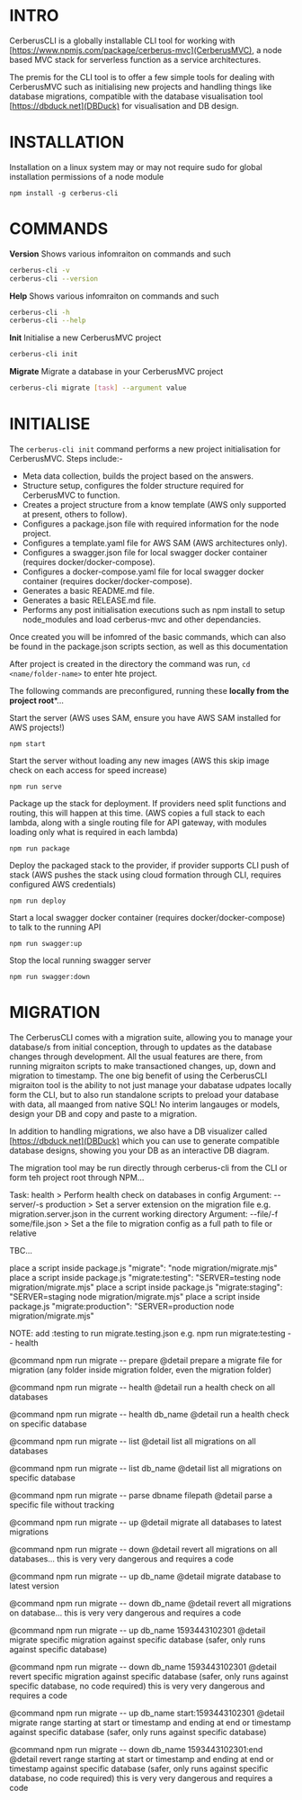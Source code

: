 # INTRO

CerberusCLI is a globally installable CLI tool for working with [https://www.npmjs.com/package/cerberus-mvc](CerberusMVC), a node based MVC stack for serverless function as a service architectures.

The premis for the CLI tool is to offer a few simple tools for dealing with CerberusMVC such as initialising new projects and handling things like database migrations, compatible with the database visualisation tool [https://dbduck.net](DBDuck) for visualisation and DB design.

# INSTALLATION

Installation on a linux system may or may not require sudo for global installation permissions of a node module

```
npm install -g cerberus-cli
```

# COMMANDS

**Version**
Shows various infomraiton on commands and such

```bash
cerberus-cli -v
cerberus-cli --version
```

**Help**
Shows various infomraiton on commands and such

```bash
cerberus-cli -h
cerberus-cli --help
```

**Init**
Initialise a new CerberusMVC project

```bash
cerberus-cli init
```

**Migrate**
Migrate a database in your CerberusMVC project

```bash
cerberus-cli migrate [task] --argument value
```

# INITIALISE

The `cerberus-cli init` command performs a new project initialisation for CerberusMVC. Steps include:-

* Meta data collection, builds the project based on the answers.
* Structure setup, configures the folder structure required for CerberusMVC to function.
* Creates a project structure from a know template (AWS only supported at present, others to follow).
* Configures a package.json file with required information for the node project.
* Configures a template.yaml file for AWS SAM (AWS architectures only).
* Configures a swagger.json file for local swagger docker container (requires docker/docker-compose).
* Configures a docker-compose.yaml file for local swagger docker container (requires docker/docker-compose).
* Generates a basic README.md file.
* Generates a basic RELEASE.md file.
* Performs any post initialisation executions such as npm install to setup node_modules and load cerberus-mvc and other dependancies.

Once created you will be infomred of the basic commands, which can also be found in the package.json scripts section, as well as this documentation

After project is created in the directory the command was run, `cd <name/folder-name>` to enter hte project.

The following commands are preconfigured, running these **locally from the project root***...

Start the server (AWS uses SAM, ensure you have AWS SAM installed for AWS projects!)
```
npm start
```

Start the server without loading any new images (AWS this skip image check on each access for speed increase)
```
npm run serve
```

Package up the stack for deployment. If providers need split functions and routing, this will happen at this time.
(AWS copies a full stack to each lambda, along with a single routing file for API gateway, with modules loading only what is required in each lambda)
```
npm run package
```

Deploy the packaged stack to the provider, if provider supports CLI push of stack
(AWS pushes the stack using cloud formation through CLI, requires configured AWS credentials)
```
npm run deploy
```

Start a local swagger docker container (requires docker/docker-compose) to talk to the running API
```
npm run swagger:up
```

Stop the local running swagger server
```
npm run swagger:down
```

# MIGRATION

The CerberusCLI comes with a migration suite, allowing you to manage your database/s from initial conception, through to updates as the database changes through development. All the usual features are there, from running migraiton scripts to make transactioned changes, up, down and migration to timestamp. The one big benefit of using the CerberusCLI migraiton tool is the ability to not just manage your dabatase udpates locally form the CLI, but to also run standalone scripts to preload your database with data, all maanged from native SQL! No interim langauges or models, design your DB and copy and paste to a migration.

In addition to handling migrations, we also have a DB visualizer called [https://dbduck.net](DBDuck) which you can use to generate compatible database designs, showing you your DB as an interactive DB diagram. 

The migration tool may be run directly through cerberus-cli from the CLI or form teh project root through NPM...

Task: health > Perform health check on databases in config
Argument: --server/-s production > Set a server extension on the migration file e.g. migration.server.json in the current working directory
Argument: --file/-f some/file.json > Set a the file to migration config as a full path to file or relative

TBC...

place a script inside package.js "migrate": "node migration/migrate.mjs" 
place a script inside package.js "migrate:testing": "SERVER=testing node migration/migrate.mjs" 
place a script inside package.js "migrate:staging": "SERVER=staging node migration/migrate.mjs" 
place a script inside package.js "migrate:production": "SERVER=production node migration/migrate.mjs" 

NOTE: add :testing to run migrate.testing.json e.g. npm run migrate:testing -- health

@command npm run migrate -- prepare
@detail prepare a migrate file for migration (any folder inside migration folder, even the migration folder)

@command npm run migrate -- health
@detail run a health check on all databases

@command npm run migrate -- health db_name
@detail run a health check on specific database

@command npm run migrate -- list
@detail list all migrations on all databases

@command npm run migrate -- list db_name
@detail list all migrations on specific database

@command npm run migrate -- parse dbname filepath
@detail parse a specific file without tracking

@command npm run migrate -- up
@detail migrate all databases to latest migrations

@command npm run migrate -- down
@detail revert all migrations on all databases... this is very very dangerous and requires a code

@command npm run migrate -- up db_name
@detail migrate database to latest version

@command npm run migrate -- down db_name
@detail revert all migrations on database... this is very very dangerous and requires a code

@command npm run migrate -- up db_name 1593443102301
@detail migrate specific migration against specific database (safer, only runs against specific database) 

@command npm run migrate -- down db_name 1593443102301
@detail revert specific migration against specific database (safer, only runs against specific database, no code required) this is very very dangerous and requires a code

@command npm run migrate -- up db_name start:1593443102301
@detail migrate range starting at start or timestamp and ending at end or timestamp against specific database (safer, only runs against specific database) 

@command npm run migrate -- down db_name 1593443102301:end
@detail revert range starting at start or timestamp and ending at end or timestamp against specific database (safer, only runs against specific database, no code required) this is very very dangerous and requires a code